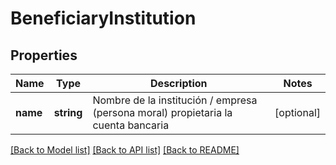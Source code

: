 # BeneficiaryInstitution

## Properties
Name | Type | Description | Notes
------------ | ------------- | ------------- | -------------
**name** | **string** | Nombre de la institución / empresa (persona moral) propietaria la cuenta bancaria | [optional] 

[[Back to Model list]](../../README.md#documentation-for-models) [[Back to API list]](../../README.md#documentation-for-api-endpoints) [[Back to README]](../../README.md)

